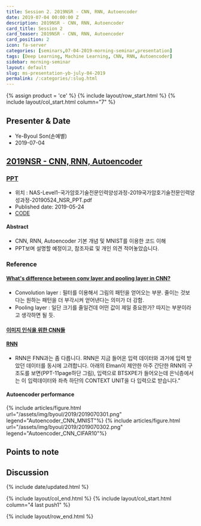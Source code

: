 ```yaml
---
title: Session 2. 2019NSR - CNN, RNN, Autoencoder
date: 2019-07-04 00:00:00 Z
description: 2019NSR - CNN, RNN, Autoencoder
card_title: Session 2
card_teaser: 2019NSR - CNN, RNN, Autoencoder
card_position: 2
icon: fa-server
categories: [seminars,07-04-2019-morning-seminar,presentation]
tags: [Deep Learning, Machine Learning, CNN, RNN, Autoencoder]
sidebar: morning-seminar
layout: default
slug: ms-presentation-yb-july-04-2019
permalink: /:categories/:slug.html
---
```


{% assign product = 'ce' %}
{% include layout/row_start.html %}
{% include layout/col_start.html column="7" %}

## Presenter & Date
+ Ye-Byoul Son(손예별)
+ 2019-07-04

## [2019NSR - CNN, RNN, Autoencoder](https://inhaucs.github.io/seminars/07-04-2019-morning-seminar/presentation/ms-presentation-yb-july-04-2019.html)

### [PPT](http://gofile.me/6uXSD/WT4YnR6EX)
+ 위치 : NAS-Level1-국가암호기술전문인력양성과정-2019국가암호기술전문인력양성과정-20190524_NSR_PPT.pdf
+ Published date: 2019-05-24
+ [CODE](http://3.14.140.1:8888)

#### Abstract
+ CNN, RNN, Autoencoder 기본 개념 및 MNIST를 이용한 코드 이해
+ PPT보며 설명할 예정이고, 참조자료 및 개인 의견 적어놓았습니다.

### Reference
#### [What's difference between conv layer and pooling layer in CNN?](https://stackoverflow.com/questions/43485361/whats-the-difference-between-conv-layer-and-pooling-layer-in-cnn)
+ Convolution layer : 필터를 이용해서 그림의 패턴을 얻어오는 부분. 줄이는 것보다는 원하는 패턴을 더 부각시켜 얻어낸다는 의미가 더 강함.
+ Pooling layer : 일단 크기를 줄일건데 어떤 값이 제일 중요한가? 따지는 부분이라고 생각하면 될 듯.

#### [이미지 인식을 위한 CNN들](http://aikorea.org/cs231n/convolutional-networks/)

#### [RNN](https://skymind.ai/kr/wiki/lstm)
+ RNN은 FNN과는 좀 다릅니다. RNN은 지금 들어온 입력 데이터와 과거에 입력 받았던 데이터를 동시에 고려합니다. 아래의 Elman이 제안한 아주 간단한 RNN의 구조도를 보면(PPT-11page하단 그림), 입력으로 BTSXPE가 들어오는데 은닉층에서는 이 입력데이터와 좌측 하단의 CONTEXT UNIT을 다 입력으로 받습니다."

#### Autoencoder performance
{% include articles/figure.html url="/assets/img/byoul/2019/2019070301.png" legend="Autoencoder_CNN_MNIST"%}
{% include articles/figure.html url="/assets/img/byoul/2019/2019070302.png" legend="Autoencoder_CNN_CIFAR10"%}


## Points to note

## Discussion


{% include date/updated.html %}

{% include layout/col_end.html %}
{% include layout/col_start.html column="4 last push1" %}

{% include layout/row_end.html %}

